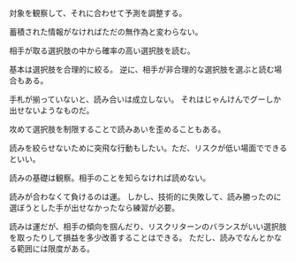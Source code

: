 対象を観察して、それに合わせて予測を調整する。

蓄積された情報がなければただの無作為と変わらない。

相手が取る選択肢の中から確率の高い選択肢を読む。

基本は選択肢を合理的に絞る。
逆に、相手が非合理的な選択肢を選ぶと読む場合もある。

手札が揃っていないと、読み合いは成立しない。
それはじゃんけんでグーしか出せないようなものだ。

攻めて選択肢を制限することで読みあいを歪めることもある。

読みを絞らせないために突飛な行動もしたい。ただ、リスクが低い場面でできるといい。

読みの基礎は観察。相手のことを知らなければ読めない。

読みが合わなくて負けるのは運。
しかし、技術的に失敗して、読み勝ったのに選ぼうとした手が出せなかったなら練習が必要。

読みは運だが、相手の傾向を掴んだり、リスクリターンのバランスがいい選択肢を取ったりして損益を多少改善することはできる。
ただし、読みでなんとかなる範囲には限度がある。
